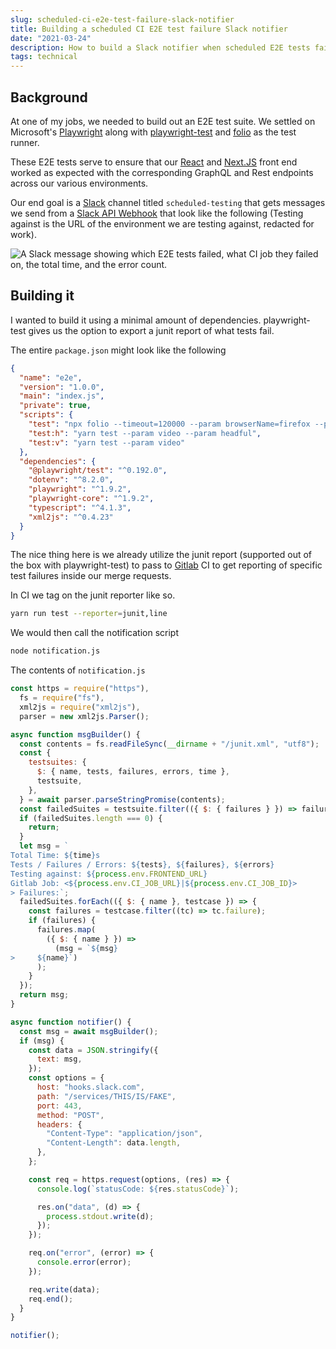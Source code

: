 ```yaml
---
slug: scheduled-ci-e2e-test-failure-slack-notifier
title: Building a scheduled CI E2E test failure Slack notifier
date: "2021-03-24"
description: How to build a Slack notifier when scheduled E2E tests fail.
tags: technical
---
```


## Background

At one of my jobs, we needed to build out an E2E test suite. We settled on
Microsoft's [Playwright](https://playwright.dev/) along with
[playwright-test](https://github.com/microsoft/playwright-test) and
[folio](https://github.com/microsoft/folio) as the test runner.

These E2E tests serve to ensure that our [React](https://reactjs.org/) and
[Next.JS](https://nextjs.org/) front end worked as expected with the
corresponding GraphQL and Rest endpoints across our various environments.

Our end goal is a [Slack](https://slack.com/) channel titled `scheduled-testing`
that gets messages we send from a
[Slack API Webhook](https://api.slack.com/messaging/webhooks) that look like the
following (Testing against is the URL of the environment we are testing against,
redacted for work).

![A Slack message showing which E2E tests failed, what CI job they failed on, the total time, and the error count.](slack-notification-for-failed-e2e-tests.jpg)

## Building it

I wanted to build it using a minimal amount of dependencies. playwright-test
gives us the option to export a junit report of what tests fail.

The entire `package.json` might look like the following

```json
{
  "name": "e2e",
  "version": "1.0.0",
  "main": "index.js",
  "private": true,
  "scripts": {
    "test": "npx folio --timeout=120000 --param browserName=firefox --param screenshotOnFailure",
    "test:h": "yarn test --param video --param headful",
    "test:v": "yarn test --param video"
  },
  "dependencies": {
    "@playwright/test": "^0.192.0",
    "dotenv": "^8.2.0",
    "playwright": "^1.9.2",
    "playwright-core": "^1.9.2",
    "typescript": "^4.1.3",
    "xml2js": "^0.4.23"
  }
}
```

The nice thing here is we already utilize the junit report (supported out of the
box with playwright-test) to pass to [Gitlab](https://gitlab.com/) CI to get
reporting of specific test failures inside our merge requests.

In CI we tag on the junit reporter like so.

```bash
yarn run test --reporter=junit,line
```

We would then call the notification script

```bash
node notification.js
```

The contents of `notification.js`

```javascript
const https = require("https"),
  fs = require("fs"),
  xml2js = require("xml2js"),
  parser = new xml2js.Parser();

async function msgBuilder() {
  const contents = fs.readFileSync(__dirname + "/junit.xml", "utf8");
  const {
    testsuites: {
      $: { name, tests, failures, errors, time },
      testsuite,
    },
  } = await parser.parseStringPromise(contents);
  const failedSuites = testsuite.filter(({ $: { failures } }) => failures > 0);
  if (failedSuites.length === 0) {
    return;
  }
  let msg = `
Total Time: ${time}s
Tests / Failures / Errors: ${tests}, ${failures}, ${errors}
Testing against: ${process.env.FRONTEND_URL}
Gitlab Job: <${process.env.CI_JOB_URL}|${process.env.CI_JOB_ID}>
> Failures:`;
  failedSuites.forEach(({ $: { name }, testcase }) => {
    const failures = testcase.filter((tc) => tc.failure);
    if (failures) {
      failures.map(
        ({ $: { name } }) =>
          (msg = `${msg}
>     ${name}`)
      );
    }
  });
  return msg;
}

async function notifier() {
  const msg = await msgBuilder();
  if (msg) {
    const data = JSON.stringify({
      text: msg,
    });
    const options = {
      host: "hooks.slack.com",
      path: "/services/THIS/IS/FAKE",
      port: 443,
      method: "POST",
      headers: {
        "Content-Type": "application/json",
        "Content-Length": data.length,
      },
    };

    const req = https.request(options, (res) => {
      console.log(`statusCode: ${res.statusCode}`);

      res.on("data", (d) => {
        process.stdout.write(d);
      });
    });

    req.on("error", (error) => {
      console.error(error);
    });

    req.write(data);
    req.end();
  }
}

notifier();
```

